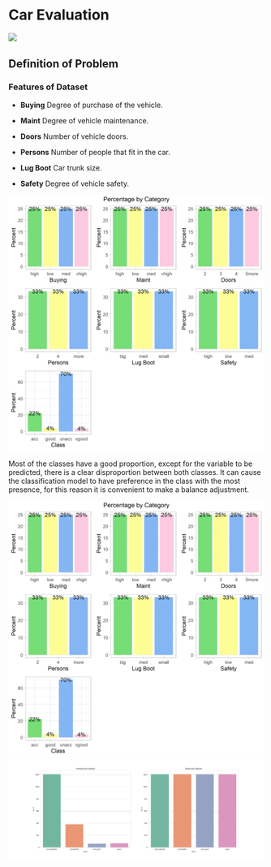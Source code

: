 # **Car Evaluation**

<img src = "https://di-uploads-pod5.dealerinspire.com/autocitysd/uploads/2019/03/Used-Car-Evaluation-Checklist.jpg">


## **Definition of Problem**

### **Features of Dataset**


* **Buying** Degree of purchase of the vehicle.

* **Maint** Degree of vehicle maintenance.

* **Doors** Number of vehicle doors.

* **Persons** Number of people that fit in the car.

* **Lug Boot** Car trunk size.

* **Safety** Degree of vehicle safety.


<img src = "https://github.com/Jesus-Vazquez-A/Car-Evaluation-Proyect/blob/main/img/matrix_barplot.png">

Most of the classes have a good proportion, except for the variable to be predicted, there is a clear disproportion between both classes. It can cause the classification model to have preference in the class with the most presence, for this reason it is convenient to make a balance adjustment.


<img src = "https://github.com/Jesus-Vazquez-A/Car-Evaluation-Proyect/blob/main/img/matrix_barplot.png">

<img src = "https://github.com/Jesus-Vazquez-A/Car-Evaluation-Proyect/blob/main/img/SMOTE.png">


